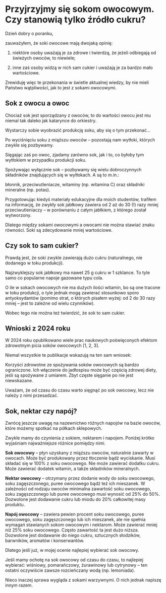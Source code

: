 # Przyjrzyjmy się sokom owocowym. Czy stanowią tylko źródło cukru?

Dzień dobry o poranku,

zauważyłem, że soki owocowe mają dwojaką opinię:

1. niektóre osoby uważają je za zdrowe i twierdzą, że jeżeli odbiegają od świeżych owoców, to niewiele;

2. inne zaś osoby widzą w nich sam cukier i uważają je za bardzo mało wartościowe.

Zrewiduję więc te przekonania w świetle aktualnej wiedzy, by nie mieli Państwo wątpliwości, jak to jest z sokami owocowymi.

## Sok z owocu a owoc

Chociaż sok jest sporządzany z owoców, to do wartości owocu jest mu niemal tak daleko jak katarynce do orkiestry.

Wystarczy sobie wyobrazić produkcję soku, aby się o tym przekonać…

Po wyciśnięciu soku z miąższu owoców – pozostają nam wytłoki, których zwykle się pozbywamy.

Sięgając zaś po owoc, zjadamy zarówno sok, jak i to, co byłoby tym wytłokiem w przypadku produkcji soku.

Spożywając wyłącznie sok – pozbywamy się wielu dobroczynnych składników znajdujących się w wytłokach. A są to m.in.:

błonnik, przeciwutleniacze, witaminy (np. witamina C) oraz składniki mineralne (np. potas).

Przygotowując kiedyś materiały edukacyjne dla moich studentów, trafiłem na informację, że zwykły sok jabłkowy zawiera od 2 aż do 30 (!) razy mniej przeciwutleniaczy – w porównaniu z całym jabłkiem, z którego został wytworzony.

Dlatego między sokami owocowymi a owocami nie można stawiać znaku równości. Soki są zdecydowanie mniej wartościowe.

## Czy sok to sam cukier?

Prawdą jest, że soki zwykle zawierają dużo cukru (naturalnego, nie dodanego w toku produkcji).

Najzwyklejszy sok jabłkowy ma nawet 25 g cukru w 1 szklance. To tyle samo co popularne napoje gazowane typu cola.

O ile w sokach owocowych nie ma dużych ilości witamin, bo są one tracone w toku produkcji, o tyle jednak mogą zawierać stosunkowo sporo antyoksydantów (pomimo strat, o których pisałem wyżej: od 2 do 30 razy mniej – jest to zależne od wielu czynników).

Wobec tego nie można też twierdzić, że sok to sam cukier.

## Wnioski z 2024 roku

W 2024 roku opublikowano wiele prac naukowych poświęconych efektom zdrowotnym picia soków owocowych [1, 2, 3].

Niemal wszystkie te publikacje wskazują na ten sam wniosek:

Korzyści zdrowotne ze spożywania soków owocowych są bardzo ograniczone. Ich włączenie do jadłospisu może być częścią zdrowej diety, jeśli są spożywane z umiarem. Zbyt częste sięganie po nie jest niewskazane.

Uważam, że od czasu do czasu warto sięgnąć po sok owocowy, lecz nie należy z nimi przesadzać.

## Sok, nektar czy napój?

Zwrócę jeszcze uwagę na nazewnictwo różnych napojów na bazie owoców, które możemy spotkać na półkach sklepowych.

Zwykle mamy do czynienia z sokiem, nektarem i napojem. Poniżej krótko wyjaśniam najważniejsze różnice pomiędzy nimi.

**Sok owocowy** – płyn uzyskany z miąższu owoców, naturalnie zawarty w owocach. Może być produkowany przez tłoczenie bądź wyciskanie. Musi składać się w 100% z soku owocowego. Nie może zawierać dodatku cukru. Może zawierać dodatek witamin, a także składników mineralnych.

**Nektar owocowy** – otrzymany przez dodanie wody do soku owocowego, soku zagęszczonego, puree owocowego bądź też ich mieszanek. W zależności od rodzaju owoców minimalna zawartość soku owocowego, soku zagęszczonego lub puree owocowego musi wynosić od 25% do 50%. Dozwolone jest dodawanie cukru lub miodu do 20% całkowitej masy produktu.

**Napój owocowy** – zawiera pewien procent soku owocowego, puree owocowego, soku zagęszczonego lub ich mieszanek, ale nie spełnia wymagań stawianych sokom owocowym i nektarom. Może zawierać mniej niż 25% soku owocowego. Często zawartość ta jest dużo niższa. Dozwolone jest dodawanie do niego cukru, sztucznych słodzików, barwników, aromatów i konserwantów.

Dlatego jeśli już, w mojej ocenie najlepiej wybierać sok owocowy.

Jeśli mamy ochotę na sok owocowy od czasu do czasu, to najlepiej wybierać: wiśniowy, pomarańczowy, żurawinowy lub cytrynowy – ten ostatni oczywiście zawsze rozcieńczany wodą (np. lemoniada).

Nieco inaczej sprawa wygląda z sokami warzywnymi. O nich jednak napiszę innym razem.
